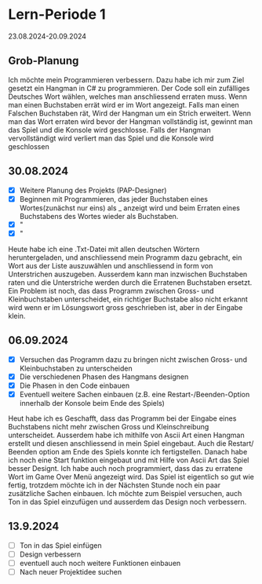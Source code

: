 # Lern-Periode 1

23.08.2024-20.09.2024

## Grob-Planung
Ich möchte mein Programmieren verbessern. Dazu habe ich mir zum Ziel gesetzt ein Hangman in C# zu programmieren.
Der Code soll ein zufälliges Deutsches Wort wählen, welches man anschliessend erraten muss. Wenn man einen Buchstaben errät wird er im Wort 
angezeigt. Falls man einen Falschen Buchstaben rät, Wird der Hangman um ein Strich erweitert. Wenn man das Wort erraten wird bevor der Hangman vollständig ist,
gewinnt man das Spiel und die Konsole wird geschlosse. Falls der Hangman vervollständigt wird verliert man das Spiel und die Konsole wird geschlossen

## 30.08.2024
- [x] Weitere Planung des Projekts (PAP-Designer)
- [x] Beginnen mit Programmieren, das jeder Buchstaben eines Wortes(zunächst nur eins) als _ anzeigt wird und beim Erraten eines Buchstabens des Wortes wieder als Buchstaben.
- [x] "
- [x] "

Heute habe ich eine .Txt-Datei mit allen deutschen Wörtern heruntergeladen, und anschliessend mein Programm dazu gebracht, ein Wort aus der Liste auszuwählen
und anschliessend in form von Unterstrichen auszugeben. Ausserdem kann man inzwischen Buchstaben raten und die Unterstriche werden durch die Erratenen Buchstaben ersetzt.
Ein Problem ist noch, das dass Programm zwischen Gross- und Kleinbuchstaben unterscheidet, ein richtiger Buchstabe also nicht erkannt wird wenn er im Lösungswort gross geschrieben ist,
aber in der Eingabe klein.

## 06.09.2024
- [x] Versuchen das Programm dazu zu bringen nicht zwischen Gross- und Kleinbuchstaben zu unterscheiden
- [x] Die verschiedenen Phasen des Hangmans designen
- [x] Die Phasen in den Code einbauen
- [x] Eventuell weitere Sachen einbauen (z.B. eine Restart-/Beenden-Option innerhalb der Konsole beim Ende des Spiels)

Heut habe ich es Geschafft, dass das Programm bei der Eingabe eines Buchstabens nicht mehr zwischen Gross und Kleinschreibung unterscheidet. Ausserdem habe ich mithilfe von Ascii Art
einen Hangman erstellt und diesen anschliessend in mein Spiel eingebaut. Auch die Restart/ Beenden option am Ende des Spiels konnte ich fertigstellen. Danach habe ich noch eine Start 
funktion eingebaut und mit Hilfe von Ascii Art das Spiel besser Designt. Ich habe auch noch programmiert, dass das zu erratene Wort im Game Over Menü angezeigt wird. 
Das Spiel ist eigentlich so gut wie fertig, trotzdem möchte ich in der Nächsten Stunde noch ein paar zusätzliche Sachen einbauen. Ich möchte zum Beispiel versuchen, auch Ton in das Spiel 
einzufügen und ausserdem das Design noch verbessern.

## 13.9.2024
- [ ] Ton in das Spiel einfügen
- [ ] Design verbessern
- [ ] eventuell auch noch weitere Funktionen einbauen
- [ ] Nach neuer Projektidee suchen
